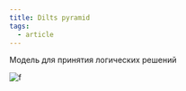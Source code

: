 ```yaml
---
title: Dilts pyramid
tags:
  - article
---
```

Модель для принятия логических решений

![f](https://goal-life.com/img/main/page/method/piramida-diltsa/ru-intro.png)